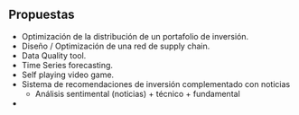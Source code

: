 ## Propuestas

- Optimización de la distribución de un portafolio de inversión.
- Diseño / Optimización de una red de supply chain.
- Data Quality tool.
- Time Series forecasting.
- Self playing video game.
- Sistema de recomendaciones de inversión complementado con noticias 
	- Análisis sentimental (noticias) + técnico + fundamental
- 